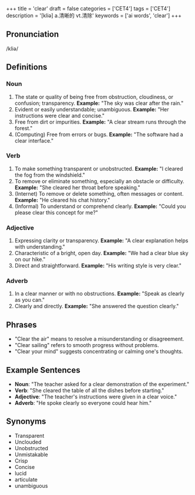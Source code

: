 +++
title = 'clear'
draft = false
categories = ['CET4']
tags = ['CET4']
description = '[kliə] a.清晰的 vt.清除'
keywords = ['ai words', 'clear']
+++

## Pronunciation
/kliə/

## Definitions
### Noun
1. The state or quality of being free from obstruction, cloudiness, or confusion; transparency. **Example:** "The sky was clear after the rain."
2. Evident or easily understandable; unambiguous. **Example:** "Her instructions were clear and concise."
3. Free from dirt or impurities. **Example:** "A clear stream runs through the forest."
4. (Computing) Free from errors or bugs. **Example:** "The software had a clear interface."

### Verb
1. To make something transparent or unobstructed. **Example:** "I cleared the fog from the windshield."
2. To remove or eliminate something, especially an obstacle or difficulty. **Example:** "She cleared her throat before speaking."
3. (Internet) To remove or delete something, often messages or content. **Example:** "He cleared his chat history."
4. (Informal) To understand or comprehend clearly. **Example:** "Could you please clear this concept for me?"

### Adjective
1. Expressing clarity or transparency. **Example:** "A clear explanation helps with understanding."
2. Characteristic of a bright, open day. **Example:** "We had a clear blue sky on our hike."
3. Direct and straightforward. **Example:** "His writing style is very clear."

### Adverb
1. In a clear manner or with no obstructions. **Example:** "Speak as clearly as you can."
2. Clearly and directly. **Example:** "She answered the question clearly."

## Phrases
- "Clear the air" means to resolve a misunderstanding or disagreement.
- "Clear sailing" refers to smooth progress without problems.
- "Clear your mind" suggests concentrating or calming one's thoughts.

## Example Sentences
- **Noun**: "The teacher asked for a clear demonstration of the experiment."
- **Verb**: "She cleared the table of all the dishes before starting."
- **Adjective**: "The teacher's instructions were given in a clear voice."
- **Adverb**: "He spoke clearly so everyone could hear him."

## Synonyms
- Transparent
- Unclouded
- Unobstructed
- Unmistakable
- Crisp
- Concise
- lucid
- articulate
- unambiguous
